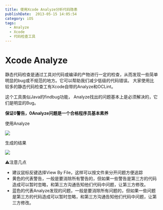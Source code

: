 ```yaml
---
title: 使用Xcode Analyze分析代码隐患
publishDate:  2013-05-15 14:05:54
category: iOS
tags:
  - Analyze
  - Xcode
  - 代码检查工具
---
```


# Xcode Analyze

静态代码检查是通过工具对代码或编译的产物进行一定的检查，从而发现一些简单明显的bug或不规范的地方。它可以帮助我们减少低级的代码错误。
大家使用比较多的静态代码检查工有Xcode自带的Analyze和OCLint。

这个工具类似Java的findbug功能， Analyze找出的问题基本上是必须解决的，它们是明显的Bug。

**保证0警告，0Analyze问题是一个合格程序员基本素养**

使用Analyze

![](~/assets/images/aldis/2016/2013-05-15/analyze.png)

生成的结果

<!-- more -->

![](~/assets/images/aldis/2016/2013-05-15/analyze-result.png)

⚠️注意几点
* 建议鼠标反键选择View By File，这样可以按文件来分开问题方便追踪
* 黄色的代表警告，一般是要消除所有警告的，但如果一些警告是第三方的代码造成可以暂时忽略，和第三方沟通告知他们代码中问题，让第三方修改。
* 蓝色的代表Analyze发现的问题，一般是要消除所有问题的，但如果一些问题是第三方的代码造成可以暂时忽略，和第三方沟通告知他们代码中问题，让第三方修改。